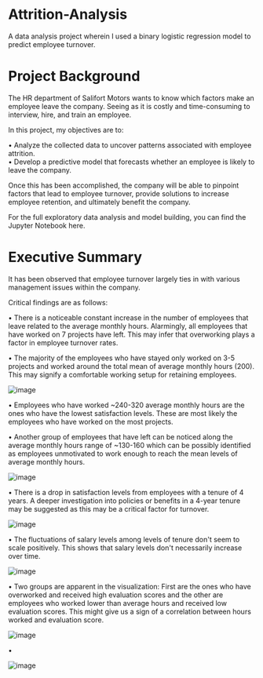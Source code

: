 # Attrition-Analysis
A data analysis project wherein I used a binary logistic regression model to predict employee turnover.

# Project Background
The HR department of Salifort Motors wants to know which factors make an employee leave the company. Seeing as it is costly and time-consuming to interview, hire, and train an employee.

In this project, my objectives are to: <br/>

  • Analyze the collected data to uncover patterns associated with employee attrition. <br/>
  • Develop a predictive model that forecasts whether an employee is likely to leave the company.

Once this has been accomplished, the company will be able to pinpoint factors that lead to employee turnover, provide solutions to increase employee retention, and ultimately benefit the company.

For the full exploratory data analysis and model building, you can find the Jupyter Notebook here.

# Executive Summary
It has been observed that employee turnover largely ties in with various management issues within the company.

Critical findings are as follows:

  • There is a noticeable constant increase in the number of employees that leave related to the average monthly hours. Alarmingly, all employees that have worked on 7 projects have left. This may infer that overworking plays a factor in employee turnover rates. <br/>
  
  • The majority of the employees who have stayed only worked on 3-5 projects and worked around the total mean of average monthly hours (200). This may signify a comfortable working setup for retaining employees.
  
![image](https://github.com/user-attachments/assets/74904732-825a-49c5-92a9-bd25259124bf)

  • Employees who have worked ~240-320 average monthly hours are the ones who have the lowest satisfaction levels. These are most likely the employees who have worked on the most projects. <br/>
  
  • Another group of employees that have left can be noticed along the average monthly hours range of ~130-160 which can be possibly identified as employees unmotivated to work enough to reach the mean levels of average monthly hours.

![image](https://github.com/user-attachments/assets/d2a8a908-3607-4b0f-b212-bdc8294b6c74)

  • There is a drop in satisfaction levels from employees with a tenure of 4 years. A deeper investigation into policies or benefits in a 4-year tenure may be suggested as this may be a critical factor for turnover.

![image](https://github.com/user-attachments/assets/2aecd7b9-c1f2-47b7-8536-d187639b7617)

  • The fluctuations of salary levels among levels of tenure don't seem to scale positively. This shows that salary levels don't necessarily increase over time. 

![image](https://github.com/user-attachments/assets/e4cbcf96-39a6-4071-a4f5-d9f9159060f0)

  • Two groups are apparent in the visualization: First are the ones who have overworked and received high evaluation scores and the other are employees who worked lower than average hours and received low evaluation scores. This might give us a sign of a correlation between hours worked and evaluation score.

![image](https://github.com/user-attachments/assets/6012005c-0a5d-4ebb-874e-fdb56d060bd4)

  • 

![image](https://github.com/user-attachments/assets/4cdfba74-1e60-4513-b6de-69ac63e2e0f0)






